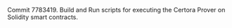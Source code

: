 Commit 7783419.                    Build and Run scripts for executing the Certora Prover on Solidity smart contracts.